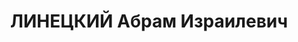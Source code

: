 ---
title: ЛИНЕЦКИЙ Абрам Израилевич
description: 'Род. в 1897, еврей, член ВКП(б) с 1926.

  Звание: 19.03.1937 - ст. лейтенант ГБ.

  нач. УМЗ НКВД Грузинской ССР, уволен 19.11.1937.

  Осужден 04.12.1937 Тройкой НКВД.'
---